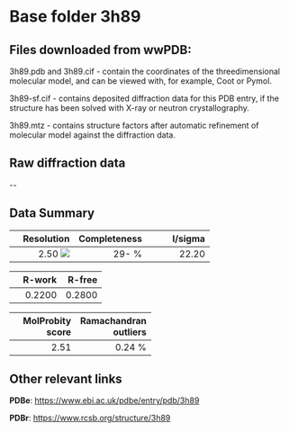 # Base folder 3h89

## Files downloaded from wwPDB:

3h89.pdb and 3h89.cif - contain the coordinates of the threedimensional molecular model, and can be viewed with, for example, Coot or Pymol.

3h89-sf.cif - contains deposited diffraction data for this PDB entry, if the structure has been solved with X-ray or neutron crystallography.

3h89.mtz - contains structure factors after automatic refinement of molecular model against the diffraction data.

## Raw diffraction data

--<br> 

## Data Summary
|   | Resolution | Completeness| I/sigma |
|---|-------------:|----------------:|--------------:|
|   |2.50 ![](https://github.com/thorn-lab/coronavirus_structural_task_force/blob/master/outreach/ang.svg)|  29- %|<img width=50/>22.20|

|   | **R-work**| **R-free**   
|---|-------------:|----------------:|           
||0.2200|0.2800|

|   |**MolProbity<br>score**| **Ramachandran<br>outliers** 
|---|-------------:|----------------:|
||2.51|0.24 %|

## Other relevant links 
**PDBe**:  https://www.ebi.ac.uk/pdbe/entry/pdb/3h89
 
**PDBr**: https://www.rcsb.org/structure/3h89 

